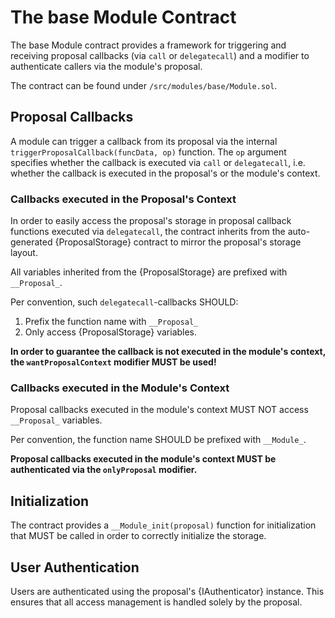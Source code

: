 
# The base Module Contract 

 The base Module contract provides a framework for triggering and receiving proposal
 callbacks (via `call` or `delegatecall`) and a modifier to authenticate callers via the module's proposal.

The contract can be found under ```/src/modules/base/Module.sol```. 


 ## Proposal Callbacks

 A module can trigger a callback from its proposal via the internal `triggerProposalCallback(funcData, op)` function.
 The `op` argument specifies whether the callback is executed via `call` or `delegatecall`, i.e. whether the callback is executed in the proposal's or the module's context.


 ### Callbacks executed in the Proposal's Context

 In order to easily access the proposal's storage in proposal callback functions executed via `delegatecall`, the contract inherits from the auto-generated {ProposalStorage} contract to mirror the proposal's storage layout. 

 All variables inherited from the {ProposalStorage} are prefixed with `__Proposal_`.

 Per convention, such `delegatecall`-callbacks SHOULD:
  1. Prefix the function name with `__Proposal_`
  2. Only access {ProposalStorage} variables.


 **In order to guarantee the callback is not executed in the module's context, the `wantProposalContext` modifier MUST be used!**


 ### Callbacks executed in the Module's Context

 Proposal callbacks executed in the module's context MUST NOT access `__Proposal_` variables.

 Per convention, the function name SHOULD be prefixed with `__Module_`.

 **Proposal callbacks executed in the module's context MUST be authenticated via the `onlyProposal` modifier.**

 ## Initialization

 The contract provides a `__Module_init(proposal)` function for initialization that MUST be called in order to correctly initialize the storage.


 ## User Authentication

 Users are authenticated using the proposal's {IAuthenticator} instance. This ensures that all access management is handled solely by the proposal.